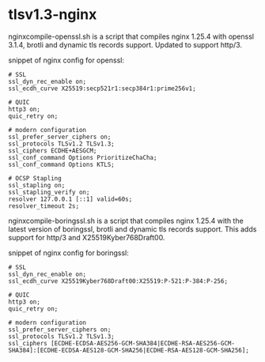 # tlsv1.3-nginx

nginxcompile-openssl.sh is a script that compiles nginx 1.25.4 with openssl 3.1.4, brotli and dynamic tls records support. Updated to support http/3.

snippet of nginx config for openssl:


	# SSL
	ssl_dyn_rec_enable on;
	ssl_ecdh_curve X25519:secp521r1:secp384r1:prime256v1;

	# QUIC
	http3 on;
	quic_retry on;

	# modern configuration
	ssl_prefer_server_ciphers on;
	ssl_protocols TLSv1.2 TLSv1.3;
	ssl_ciphers ECDHE+AESGCM;
	ssl_conf_command Options PrioritizeChaCha;
	ssl_conf_command Options KTLS;

	# OCSP Stapling
	ssl_stapling on;
	ssl_stapling_verify on;
	resolver 127.0.0.1 [::1] valid=60s;
	resolver_timeout 2s;



nginxcompile-boringssl.sh is a script that compiles nginx 1.25.4 with the latest version of boringssl, brotli and dynamic tls records support. This adds support for http/3 and X25519Kyber768Draft00.

snippet of nginx config for boringssl:


	# SSL
	ssl_dyn_rec_enable on;
	ssl_ecdh_curve X25519Kyber768Draft00:X25519:P-521:P-384:P-256;

	# QUIC
	http3 on;
	quic_retry on;

	# modern configuration
	ssl_prefer_server_ciphers on;
	ssl_protocols TLSv1.2 TLSv1.3;
	ssl_ciphers [ECDHE-ECDSA-AES256-GCM-SHA384|ECDHE-RSA-AES256-GCM-SHA384]:[ECDHE-ECDSA-AES128-GCM-SHA256|ECDHE-RSA-AES128-GCM-SHA256];

